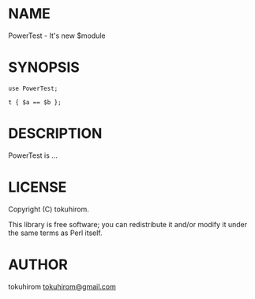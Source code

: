 # NAME

PowerTest - It's new $module

# SYNOPSIS

    use PowerTest;

    t { $a == $b };

# DESCRIPTION

PowerTest is ...

# LICENSE

Copyright (C) tokuhirom.

This library is free software; you can redistribute it and/or modify
it under the same terms as Perl itself.

# AUTHOR

tokuhirom <tokuhirom@gmail.com>
